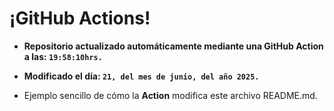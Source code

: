 # ¡GitHub Actions!
* **Repositorio actualizado automáticamente mediante una GitHub Action a las: `19:58:10hrs.`**
* **Modificado el día: `21, del mes de junio, del año 2025.`**

* Ejemplo sencillo de cómo la **Action** modifica este archivo README.md.
